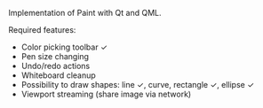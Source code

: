 Implementation of Paint with Qt and QML.

Required features:
* Color picking toolbar ✓
* Pen size changing
* Undo/redo actions
* Whiteboard cleanup
* Possibility to draw shapes: line ✓, curve, rectangle ✓, ellipse ✓
* Viewport streaming (share image via network)
